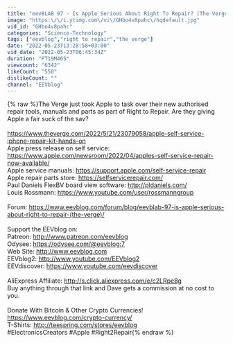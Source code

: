 ```yaml
---
title: "eevBLAB 97 - Is Apple Serious About Right To Repair? (The Verge)"
image: "https:\/\/i.ytimg.com\/vi\/GHbo4v8pahc\/hqdefault.jpg"
vid_id: "GHbo4v8pahc"
categories: "Science-Technology"
tags: ["eevblog","right to repair","the verge"]
date: "2022-05-23T13:28:58+03:00"
vid_date: "2022-05-23T06:45:34Z"
duration: "PT19M46S"
viewcount: "6342"
likeCount: "550"
dislikeCount: ""
channel: "EEVblog"
---
```

{% raw %}The Verge just took Apple to task over their new authorised repair tools, manuals and parts as part of Right to Repair. Are they giving Apple a fair suck of the sav?<br /><br /><a rel="nofollow" target="blank" href="https://www.theverge.com/2022/5/21/23079058/apple-self-service-iphone-repair-kit-hands-on">https://www.theverge.com/2022/5/21/23079058/apple-self-service-iphone-repair-kit-hands-on</a><br />Apple press release on self service: <a rel="nofollow" target="blank" href="https://www.apple.com/newsroom/2022/04/apples-self-service-repair-now-available/">https://www.apple.com/newsroom/2022/04/apples-self-service-repair-now-available/</a><br />Apple service manuals: <a rel="nofollow" target="blank" href="https://support.apple.com/self-service-repair">https://support.apple.com/self-service-repair</a><br />Apple repair parts store: <a rel="nofollow" target="blank" href="https://selfservicerepair.com/">https://selfservicerepair.com/</a><br />Paul Daniels FlexBV board view software: <a rel="nofollow" target="blank" href="http://pldaniels.com/">http://pldaniels.com/</a><br />Louis Rossmann: <a rel="nofollow" target="blank" href="https://www.youtube.com/user/rossmanngroup">https://www.youtube.com/user/rossmanngroup</a><br /><br />Forum: <a rel="nofollow" target="blank" href="https://www.eevblog.com/forum/blog/eevblab-97-is-apple-serious-about-right-to-repair-(the-verge)/">https://www.eevblog.com/forum/blog/eevblab-97-is-apple-serious-about-right-to-repair-(the-verge)/</a><br /><br />Support the EEVblog on:<br />Patreon: <a rel="nofollow" target="blank" href="http://www.patreon.com/eevblog">http://www.patreon.com/eevblog</a><br />Odysee: <a rel="nofollow" target="blank" href="https://odysee.com/@eevblog:7">https://odysee.com/@eevblog:7</a><br />Web Site: <a rel="nofollow" target="blank" href="http://www.eevblog.com">http://www.eevblog.com</a><br />EEVblog2: <a rel="nofollow" target="blank" href="http://www.youtube.com/EEVblog2">http://www.youtube.com/EEVblog2</a><br />EEVdiscover: <a rel="nofollow" target="blank" href="https://www.youtube.com/eevdiscover">https://www.youtube.com/eevdiscover</a><br /><br />AliExpress Affiliate: <a rel="nofollow" target="blank" href="http://s.click.aliexpress.com/e/c2LRpe8g">http://s.click.aliexpress.com/e/c2LRpe8g</a><br />Buy anything through that link and Dave gets a commission at no cost to you.<br /><br />Donate With Bitcoin &amp; Other Crypto Currencies!<br /><a rel="nofollow" target="blank" href="https://www.eevblog.com/crypto-currency/">https://www.eevblog.com/crypto-currency/</a><br />T-Shirts: <a rel="nofollow" target="blank" href="http://teespring.com/stores/eevblog">http://teespring.com/stores/eevblog</a><br />#ElectronicsCreators #Apple #Right2Repair{% endraw %}
